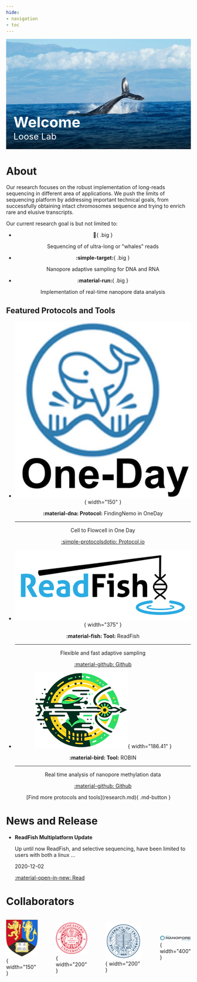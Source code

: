 ```yaml
---
hide:
- navigation
- toc
---
```

<style>
    .jumbotron {
        position: relative;
        display: inline-block;
        width: 100%;
        max-width: 100%;
        overflow: hidden;
        height: 300px; /* Set fixed height */
    }

    .jumbotron img {
        display: block;
        width: 100%;
        height: 100%; /* Ensure image fills container height */
        object-fit: cover; /* Crop image to cover the container */
    }

    .overlay {
        position: absolute;
        bottom: 0;
        width: 100%;
        background: linear-gradient(to top, rgba(0, 0, 0, 0.7), rgba(0, 0, 0, 0));
        color: white;
        padding: 20px;
        box-sizing: border-box;
    }

    .overlay h1 {
        color: white;
        font-size: 2.5rem;
        font-weight: bold;
        margin: 0;
    }

    .overlay p {
        color: white;
        font-size: 1.5rem;
        margin: 0;
    }

    .overlay a {
        color: white;
        text-decoration: none;
        font-weight: bold;
    }

    .big {
        color: #3b88c3;
        font-size: 3em; 
    }
</style>

<div class="jumbotron">
    <img src="../static/whale.jpg" alt="Name">
    <div class="overlay">
        <h1>Welcome</h1>
        <p>Loose Lab</p>
        <!-- <a href="#">Learn More</a> -->
    </div>
</div>

<br>

# About

Our research focuses on the robust implementation of long-reads sequencing  in different area of applications. We push the limits of sequencing platform by addressing important technical goals, from successfully obtaining intact chromosomes sequence and trying to enrich rare and elusive transcripts.

Our current research goal is but not limited to:

<!-- - Sequencing of of ultra-long or "whales" reads 
- Nanopore adaptive sampling for DNA and RNA
- Implementation of real-time nanopore data analysis -->

<div class="grid cards" style="text-align: center;" markdown>

- __:whale2:__{ .big }
    
    Sequencing of of ultra-long or "whales" reads

- __:simple-target:__{ .big }

    Nanopore adaptive sampling for DNA and RNA

- __:material-run:__{ .big }

    Implementation of real-time nanopore data analysis

</div>


## Featured Protocols and Tools

<div class="grid cards" style="text-align: center;" markdown>

- ![Image title](static/findingnemo.webp ){ width="150" }
    
    __:material-dna: Protocol:__ FindingNemo in OneDay

    ---

    Cell to Flowcell in One Day

    [:simple-protocolsdotio: Protocol.io](https://www.protocols.io/view/findingnemo-in-oneday-ultra-long-ont-library-prepa-14egnzqzyg5d/v1)

- ![Image title](static/readfish_light.png){ width="375" }

    __:material-fish: Tool:__ ReadFish

    ---

    Flexible and fast adaptive sampling

    [:material-github: Github](https://github.com/LooseLab/readfish)


- ![Image title](static/ROBIN_logo2_small.png){ width="186.41" }

    __:material-bird: Tool:__ ROBIN

    ---

    Real time analysis of nanopore methylation data

    [:material-github: Github](https://github.com/LooseLab/ROBIN)

</div>

<div style="text-align: center;" markdown>
  [Find more protocols and tools](research.md){ .md-button }
</div>

# News and Release

<div class="grid cards" markdown>

- __ReadFish Multiplatform Update__

    Up until now ReadFish, and selective sequencing, have been limited to users with both a linux ...

    2020-12-02

    [:material-open-in-new: Read](blog/2020/12/02/readfish-multiplatform-update/)

</div>

# Collaborators

<div style="display: flex; gap: 50px; justify-content: center; align-items: center;" markdown>

![northeastern](static/Shield_of_the_University_of_Birmingham.svg){ width="150" }

![northeastern](static/northeastern.png){ width="200" }

![ucsc](static/ucsc.png){ width="200" }

![nanopore](static/nanopore.png){ width="400" } 
    
</div>
<!-- </figure> -->
